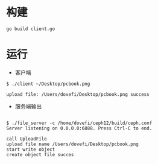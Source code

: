 # 构建
```shell script
go build client.go
```

# 运行
- 客户端
```shell script
$ ./client ~/Desktop/pcbook.png

upload file: /Users/dovefi/Desktop/pcbook.png success
```
- 服务端输出
```shell script

$ ./file_server -c /home/dovefi/ceph12/build/ceph.conf
Server listening on 0.0.0.0:6888. Press Ctrl-C to end.

call UploadFile
upload file name /Users/dovefi/Desktop/pcbook.png
start write object 
create object file succes 
```
